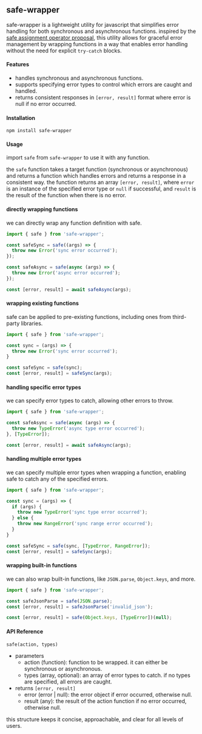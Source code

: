 ## safe-wrapper

safe-wrapper is a lightweight utility for javascript that simplifies error handling for both synchronous and asynchronous functions. inspired by the [safe assignment operator proposal](https://github.com/arthurfiorette/proposal-safe-assignment-operator), this utility allows for graceful error management by wrapping functions in a way that enables error handling without the need for explicit `try-catch` blocks.

#### Features

- handles synchronous and asynchronous functions.
- supports specifying error types to control which errors are caught and handled.
- returns consistent responses in `[error, result]` format where error is null if no error occurred.

#### Installation

```
npm install safe-wrapper
```

#### Usage

import `safe` from `safe-wrapper` to use it with any function. 

the `safe` function takes a target function (synchronous or asynchronous) and returns a function which handles errors and returns a response in a consistent way. the function returns an array `[error, result]`, where `error` is an instance of the specified error type or `null` if successful, and `result` is the result of the function when there is no error.

#### directly wrapping functions

we can directly wrap any function definition with safe.

```javascript
import { safe } from 'safe-wrapper';

const safeSync = safe((args) => {
  throw new Error('sync error occurred');
});

const safeAsync = safe(async (args) => {
  throw new Error('async error occurred');
});

const [error, result] = await safeAsync(args);
```

#### wrapping existing functions

safe can be applied to pre-existing functions, including ones from third-party libraries.

```javascript
import { safe } from 'safe-wrapper';

const sync = (args) => {
  throw new Error('sync error occurred');
}

const safeSync = safe(sync);
const [error, result] = safeSync(args);
```

#### handling specific error types

we can specify error types to catch, allowing other errors to throw.

```javascript
import { safe } from 'safe-wrapper';

const safeAsync = safe(async (args) => {
  throw new TypeError('async type error occurred');
}, [TypeError]);

const [error, result] = await safeAsync(args);
```

#### handling multiple error types

we can specify multiple error types when wrapping a function, enabling safe to catch any of the specified errors.

```javascript
import { safe } from 'safe-wrapper';

const sync = (args) => {
  if (args) {
    throw new TypeError('sync type error occurred');
  } else {
    throw new RangeError('sync range error occurred');
  }
}

const safeSync = safe(sync, [TypeError, RangeError]);
const [error, result] = safeSync(args);
```

#### wrapping built-in functions

we can also wrap built-in functions, like `JSON.parse`, `Object.keys`, and more.

```javascript
import { safe } from 'safe-wrapper';

const safeJsonParse = safe(JSON.parse);
const [error, result] = safeJsonParse('invalid_json');

const [error, result] = safe(Object.keys, [TypeError])(null);
```

#### API Reference

`safe(action, types)`
- parameters
  - action (function): function to be wrapped. it can either be synchronous or asynchronous.
  - types (array, optional): an array of error types to catch. if no types are specified, all errors are caught.
- returns `[error, result]`
  - error (error | null): the error object if error occurred, otherwise null.
  - result (any): the result of the action function if no error occurred, otherwise null.

this structure keeps it concise, approachable, and clear for all levels of users.
